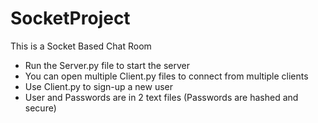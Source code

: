 # SocketProject

This is a Socket Based Chat Room

- Run the Server.py file to start the server
- You can open multiple Client.py files to connect from multiple clients
- Use Client.py to sign-up a new user
- User and Passwords are in 2 text files (Passwords are hashed and secure)
